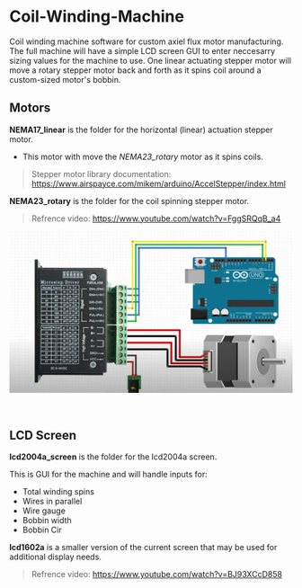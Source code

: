 # Coil-Winding-Machine

Coil winding machine software for custom axiel flux motor manufacturing. The full machine will have a simple LCD screen GUI to enter neccesarry sizing values for the machine to use. One linear actuating stepper motor will move a rotary stepper motor back and forth as it spins coil around a custom-sized motor's bobbin.


## Motors

**NEMA17_linear** is the folder for the horizontal (linear) actuation stepper motor. 
  - This motor with move the *NEMA23_rotary* motor as it spins coils.
> Stepper motor library documentation: https://www.airspayce.com/mikem/arduino/AccelStepper/index.html

   
**NEMA23_rotary** is the folder for the coil spinning stepper motor. 
> Refrence video: https://www.youtube.com/watch?v=FggSRQqB_a4

![wire diagram for NEMA23](https://github.com/ColinHask/Coil-Winding-Machine/blob/main/img/Nema23_wires.png)

<br>

## LCD Screen

**lcd2004a_screen** is the folder for the lcd2004a screen.

This is GUI for the machine and will handle inputs for:
   - Total winding spins
   - Wires in parallel
   - Wire gauge
   - Bobbin width
   - Bobbin Cir

**lcd1602a** is a smaller version of the current screen that may be used for additional display needs.
> Refrence video: https://www.youtube.com/watch?v=BJ93XCcD858

